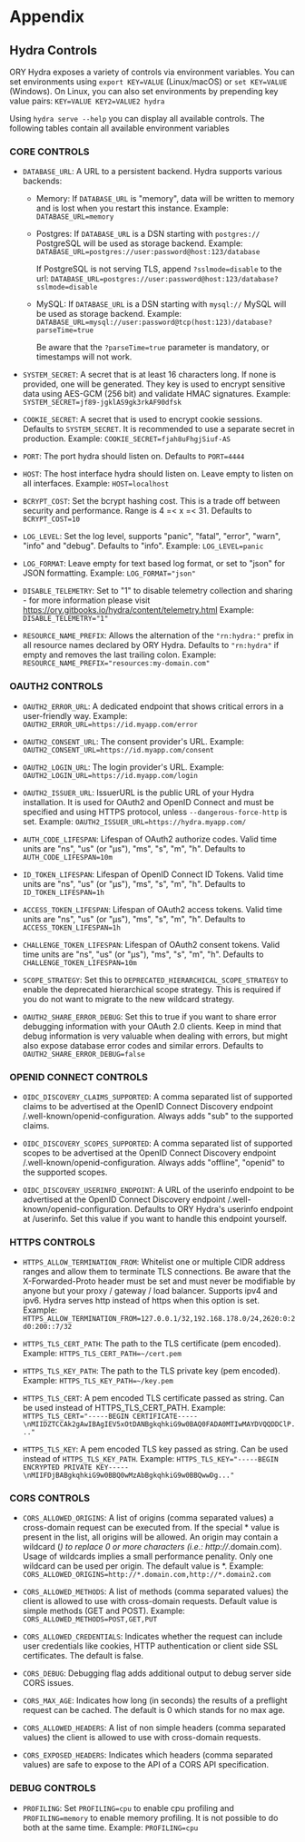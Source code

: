 # Appendix

## Hydra Controls 

ORY Hydra exposes a variety of controls via environment variables. You can
set environments using `export KEY=VALUE` (Linux/macOS) or `set KEY=VALUE` (Windows). On Linux,
you can also set environments by prepending key value pairs: `KEY=VALUE KEY2=VALUE2 hydra`

Using `hydra serve --help` you can display all available controls. The following tables contain
all available environment variables 

### CORE CONTROLS

- `DATABASE_URL`: A URL to a persistent backend. Hydra supports various backends:
  - Memory: If `DATABASE_URL` is "memory", data will be written to memory and is lost when you restart this instance.
  	Example: `DATABASE_URL=memory`

  - Postgres: If `DATABASE_URL` is a DSN starting with `postgres://` PostgreSQL will be used as storage backend.
	Example: `DATABASE_URL=postgres://user:password@host:123/database`

	If PostgreSQL is not serving TLS, append `?sslmode=disable` to the url:
	`DATABASE_URL=postgres://user:password@host:123/database?sslmode=disable`

  - MySQL: If `DATABASE_URL` is a DSN starting with `mysql://` MySQL will be used as storage backend.
	Example: `DATABASE_URL=mysql://user:password@tcp(host:123)/database?parseTime=true`

	Be aware that the `?parseTime=true` parameter is mandatory, or timestamps will not work.

- `SYSTEM_SECRET`: A secret that is at least 16 characters long. If none is provided, one will be generated. They key
	is used to encrypt sensitive data using AES-GCM (256 bit) and validate HMAC signatures.
	Example: `SYSTEM_SECRET=jf89-jgklAS9gk3rkAF90dfsk`

- `COOKIE_SECRET`: A secret that is used to encrypt cookie sessions. Defaults to `SYSTEM_SECRET`. It is recommended to use
	a separate secret in production.
	Example: `COOKIE_SECRET=fjah8uFhgjSiuf-AS`

- `PORT`: The port hydra should listen on.
	Defaults to `PORT=4444`

- `HOST`: The host interface hydra should listen on. Leave empty to listen on all interfaces.
	Example: `HOST=localhost`

- `BCRYPT_COST`: Set the bcrypt hashing cost. This is a trade off between
	security and performance. Range is 4 =< x =< 31.
	Defaults to `BCRYPT_COST=10`

- `LOG_LEVEL`: Set the log level, supports "panic", "fatal", "error", "warn", "info" and "debug". Defaults to "info".
	Example: `LOG_LEVEL=panic`

- `LOG_FORMAT`: Leave empty for text based log format, or set to "json" for JSON formatting.
	Example: `LOG_FORMAT="json"`

- `DISABLE_TELEMETRY`: Set to "1" to disable telemetry collection and sharing - for more information please
	visit https://ory.gitbooks.io/hydra/content/telemetry.html
	Example: `DISABLE_TELEMETRY="1"`

- `RESOURCE_NAME_PREFIX`: Allows the alternation of the `"rn:hydra:"` prefix in all resource names declared by ORY Hydra.
	Defaults to `"rn:hydra"` if empty and removes the last trailing colon.
	Example: `RESOURCE_NAME_PREFIX="resources:my-domain.com"`


### OAUTH2 CONTROLS

- `OAUTH2_ERROR_URL`: A dedicated endpoint that shows critical errors in a user-friendly way.
	Example: `OAUTH2_ERROR_URL=https://id.myapp.com/error`

- `OAUTH2_CONSENT_URL`: The consent provider's URL.
	Example: `OAUTH2_CONSENT_URL=https://id.myapp.com/consent`

- `OAUTH2_LOGIN_URL`: The login provider's URL.
	Example: `OAUTH2_LOGIN_URL=https://id.myapp.com/login`

- `OAUTH2_ISSUER_URL`: IssuerURL is the public URL of your Hydra installation. It is used for OAuth2 and 
  OpenID Connect and must be
	specified and using HTTPS protocol, unless `--dangerous-force-http` is set.
	Example: `OAUTH2_ISSUER_URL=https://hydra.myapp.com/`

- `AUTH_CODE_LIFESPAN`: Lifespan of OAuth2 authorize codes. Valid time units are "ns", "us" (or "µs"), "ms", "s", "m", "h".
	Defaults to `AUTH_CODE_LIFESPAN=10m`

- `ID_TOKEN_LIFESPAN`: Lifespan of OpenID Connect ID Tokens. Valid time units are "ns", "us" (or "µs"), "ms", "s", "m", "h".
	Defaults to `ID_TOKEN_LIFESPAN=1h`

- `ACCESS_TOKEN_LIFESPAN`: Lifespan of OAuth2 access tokens. Valid time units are "ns", "us" (or "µs"), "ms", "s", "m", "h".
	Defaults to `ACCESS_TOKEN_LIFESPAN=1h`

- `CHALLENGE_TOKEN_LIFESPAN`: Lifespan of OAuth2 consent tokens. Valid time units are "ns", "us" (or "µs"), "ms", "s", "m", "h".
	Defaults to `CHALLENGE_TOKEN_LIFESPAN=10m`

- `SCOPE_STRATEGY`: Set this to `DEPRECATED_HIERARCHICAL_SCOPE_STRATEGY` to enable the deprecated hierarchical scope strategy.
	This is required if you do not want to migrate to the new wildcard strategy.

- `OAUTH2_SHARE_ERROR_DEBUG`: Set this to true if you want to share error debugging information with your OAuth 2.0 clients.
	Keep in mind that debug information is very valuable when dealing with errors, but might also expose database error
	codes and similar errors.
	Defaults to `OAUTH2_SHARE_ERROR_DEBUG=false`


### OPENID CONNECT CONTROLS

- `OIDC_DISCOVERY_CLAIMS_SUPPORTED`: A comma separated list of supported claims to be advertised at the OpenID Connect
	Discovery endpoint /.well-known/openid-configuration. Always adds "sub" to the supported claims.

- `OIDC_DISCOVERY_SCOPES_SUPPORTED`: A comma separated list of supported scopes to be advertised at the OpenID Connect
	Discovery endpoint /.well-known/openid-configuration. Always adds "offline", "openid" to the supported scopes.

- `OIDC_DISCOVERY_USERINFO_ENDPOINT`: A URL of the userinfo endpoint to be advertised at the OpenID Connect
	Discovery endpoint /.well-known/openid-configuration. Defaults to ORY Hydra's userinfo endpoint at /userinfo.
	Set this value if you want to handle this endpoint yourself.


### HTTPS CONTROLS

- `HTTPS_ALLOW_TERMINATION_FROM`: Whitelist one or multiple CIDR address ranges and allow them to terminate TLS connections.
	Be aware that the X-Forwarded-Proto header must be set and must never be modifiable by anyone but
	your proxy / gateway / load balancer. Supports ipv4 and ipv6.
	Hydra serves http instead of https when this option is set.
	Example: `HTTPS_ALLOW_TERMINATION_FROM=127.0.0.1/32,192.168.178.0/24,2620:0:2d0:200::7/32`

- `HTTPS_TLS_CERT_PATH`: The path to the TLS certificate (pem encoded).
	Example: `HTTPS_TLS_CERT_PATH=~/cert.pem`

- `HTTPS_TLS_KEY_PATH`: The path to the TLS private key (pem encoded).
	Example: `HTTPS_TLS_KEY_PATH=~/key.pem`

- `HTTPS_TLS_CERT`: A pem encoded TLS certificate passed as string. Can be used instead of HTTPS_TLS_CERT_PATH.
	Example: `HTTPS_TLS_CERT="-----BEGIN CERTIFICATE-----\nMIIDZTCCAk2gAwIBAgIEV5xOtDANBgkqhkiG9w0BAQ0FADA0MTIwMAYDVQQDDClP..."`

- `HTTPS_TLS_KEY`: A pem encoded TLS key passed as string. Can be used instead of `HTTPS_TLS_KEY_PATH`.
	Example: `HTTPS_TLS_KEY="-----BEGIN ENCRYPTED PRIVATE KEY-----\nMIIFDjBABgkqhkiG9w0BBQ0wMzAbBgkqhkiG9w0BBQwwDg..."`


### CORS CONTROLS

- `CORS_ALLOWED_ORIGINS`: A list of origins (comma separated values) a cross-domain request can be executed from.
	If the special * value is present in the list, all origins will be allowed. An origin may contain a wildcard (*)
	to replace 0 or more characters (i.e.: http://*.domain.com). Usage of wildcards implies a small performance penality.
	Only one wildcard can be used per origin. The default value is *.
	Example: `CORS_ALLOWED_ORIGINS=http://*.domain.com,http://*.domain2.com`

- `CORS_ALLOWED_METHODS`: A list of methods  (comma separated values) the client is allowed to use with cross-domain
	requests. Default value is simple methods (GET and POST).
	Example: `CORS_ALLOWED_METHODS=POST,GET,PUT`

- `CORS_ALLOWED_CREDENTIALS`: Indicates whether the request can include user credentials like cookies, HTTP authentication
	or client side SSL certificates. The default is false.

- `CORS_DEBUG`: Debugging flag adds additional output to debug server side CORS issues.

- `CORS_MAX_AGE`: Indicates how long (in seconds) the results of a preflight request can be cached. The default 
   is 0 which stands for no max age.

- `CORS_ALLOWED_HEADERS`: A list of non simple headers (comma separated values) the client is allowed to use 
   with cross-domain requests.

- `CORS_EXPOSED_HEADERS`: Indicates which headers (comma separated values) are safe to expose to the API of a 
   CORS API specification.


### DEBUG CONTROLS

- `PROFILING`: Set `PROFILING=cpu` to enable cpu profiling and `PROFILING=memory` to enable memory profiling.
	It is not possible to do both at the same time.
	Example: `PROFILING=cpu`
